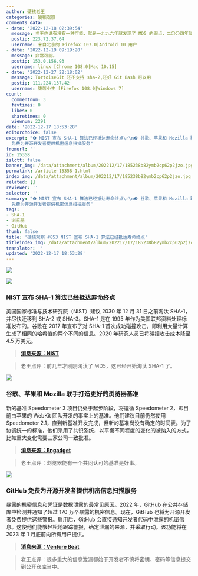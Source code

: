 ```yaml
---
author: 硬核老王
categories: 硬核观察
comments_data:
- date: '2022-12-18 02:39:54'
  message: 老王你说有没有一种可能，就是一九九六年就发现了 MD5 的弱点，二〇〇四年就已经开始淘汰把 MD5 用于加密了？
  postip: 223.72.37.64
  username: 来自北京的 Firefox 107.0|Android 10 用户
- date: '2022-12-19 09:19:20'
  message: 非常可能。
  postip: 153.0.156.93
  username: linux [Chrome 108.0|Mac 10.15]
- date: '2022-12-27 22:18:02'
  message: TortoiseGit 还不支持 sha-2,还好 Git Bash 可以用
  postip: 111.224.137.42
  username: 堕落小生 [Firefox 108.0|Windows 7]
count:
  commentnum: 3
  favtimes: 0
  likes: 0
  sharetimes: 0
  viewnum: 2291
date: '2022-12-17 18:53:28'
editorchoice: false
excerpt: "❶ NIST 宣布 SHA-1 算法已经抵达寿命终点\r\n❷ 谷歌、苹果和 Mozilla 联手打造更好的浏览器基准\r\n❸ GitHub
  免费为开源开发者提供机密信息扫描服务"
fromurl: ''
id: 15358
islctt: false
banner_img: /data/attachment/album/202212/17/185238b82ymb2cp62p2jzo.jpg
permalink: /article-15358-1.html
index_img: /data/attachment/album/202212/17/185238b82ymb2cp62p2jzo.jpg
related: []
reviewer: ''
selector: ''
summary: "❶ NIST 宣布 SHA-1 算法已经抵达寿命终点\r\n❷ 谷歌、苹果和 Mozilla 联手打造更好的浏览器基准\r\n❸ GitHub
  免费为开源开发者提供机密信息扫描服务"
tags:
- SHA-1
- 浏览器
- GitHub
thumb: false
title: '硬核观察 #853 NIST 宣布 SHA-1 算法已经抵达寿命终点'
titleindex_img: /data/attachment/album/202212/17/185238b82ymb2cp62p2jzo.jpg
translator: ''
updated: '2022-12-17 18:53:28'
---
```


![](/data/attachment/album/202212/17/185238b82ymb2cp62p2jzo.jpg)


![](/data/attachment/album/202212/17/185244sauzqnj3qwj2i2ji.jpg)


### NIST 宣布 SHA-1 算法已经抵达寿命终点


美国国家标准与技术研究院（NIST）建议 2030 年 12 月 31 日之前淘汰 SHA-1，并尽快迁移到 SHA-2 或 SHA-3。SHA-1 是在 1995 年作为美国联邦资料处理标准发布的。谷歌在 2017 年宣布了对 SHA-1 首次成功碰撞攻击，即利用大量计算生成了相同的哈希值的两个不同的信息。2020 年研究人员已将碰撞攻击成本降至 4.5 万美元。



> 
> **[消息来源：NIST](https://www.nist.gov/news-events/news/2022/12/nist-retires-sha-1-cryptographic-algorithm)**
> 
> 
> 



> 
> 老王点评：前几年才刚刚淘汰了 MD5，这已经开始淘汰 SHA-1 了。
> 
> 
> 


![](/data/attachment/album/202212/17/185253dqd04pdst7dsqqqq.jpg)


### 谷歌、苹果和 Mozilla 联手打造更好的浏览器基准


新的基准 Speedometer 3 项目仍处于起步阶段，将遵循 Speedometer 2，即目前由苹果的 WebKit 团队开发的事实上的基准。他们建议目前仍然使用 Speedometer 2.1，直到新基准开发完成，但新的基准尚没有确定的时间表。为了协调统一的标准，他们采用了共识系统，以平衡不同程度的变化的被纳入的方式，比如重大变化需要三家公司一致批准。



> 
> **[消息来源：Engadget](https://www.engadget.com/speedometer-3-browser-benchmark-apple-google-mozilla-212957943.html)**
> 
> 
> 



> 
> 老王点评：浏览器能有一个共同认可的基准是好事。
> 
> 
> 


![](/data/attachment/album/202212/17/185305wzwcqe58znmifzal.jpg)


### GitHub 免费为开源开发者提供机密信息扫描服务


暴露的机密信息和凭证是数据泄露的最常见原因。2022 年，GitHub 在公共存储库中检测并通知了超过 170 万个暴露的机密信息。现在，GitHub 也将为开源开发者免费提供这些警报。启用后，GitHub 会直接通知开发者代码中泄露的机密信息。这使他们能够轻松地跟踪警报，确定泄漏的来源，并采取行动。该功能将在 2023 年 1 月底前向所有用户提供。



> 
> **[消息来源：Venture Beat](https://venturebeat.com/security/open-source-code-is-everywhere-github-expands-security-tools-to-help-secure-it/)**
> 
> 
> 



> 
> 老王点评：很多重大的信息泄漏都始于开发者不慎将密钥、密码等信息提交到公开仓库当中。
> 
> 
>